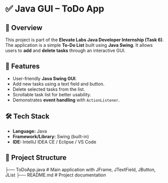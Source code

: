 # ✅ Java GUI – ToDo App

## 📌 Overview  
This project is part of the **Elevate Labs Java Developer Internship (Task 6)**.  
The application is a simple **To-Do List** built using **Java Swing**. It allows users to **add** and **delete tasks** through an interactive GUI.  

## 🎯 Features  
- User-friendly **Java Swing GUI**.  
- Add new tasks using a text field and button.  
- Delete selected tasks from the list.  
- Scrollable task list for better usability.  
- Demonstrates **event handling** with `ActionListener`.  

## 🛠️ Tech Stack  
- **Language:** Java  
- **Framework/Library:** Swing (built-in)  
- **IDE:** IntelliJ IDEA CE / Eclipse / VS Code  

## 📂 Project Structure  
├── ToDoApp.java # Main application with JFrame, JTextField, JButton, JList
├── README.md # Project documentation
